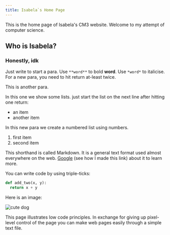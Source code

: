 ```yaml
---
title: Isabela`s Home Page
---
```


This is the home page of Isabela's CM3 website. Welcome to my attempt of computer science. 

## Who is Isabela?

### Honestly, idk

Just write to start a para. Use `**word**` to bold **word**. Use `*word*` to italicise. For a new para, you need to hit return at-least twice.

This is another para.

In this one we show some lists. just start the list on the next line after hitting one return:
- an item
- another item

In this new para we create a numbered list using numbers.
1. first item
2. second item

This shorthand is called Markdown. It is a general text format used almost everywhere on the web. [Google](https://www.google.com) (see how I made this link) about it to learn more.

You can write code by using triple-ticks:

```python
def add_two(x, y):
  return x + y
```

Here is an image:

![cute dog](https://i.imgur.com/dY93WHQ.jpeg)

This page illustrates low code principles. In exchange for giving up pixel-level control of the page you can make web pages easily through a simple text file.
